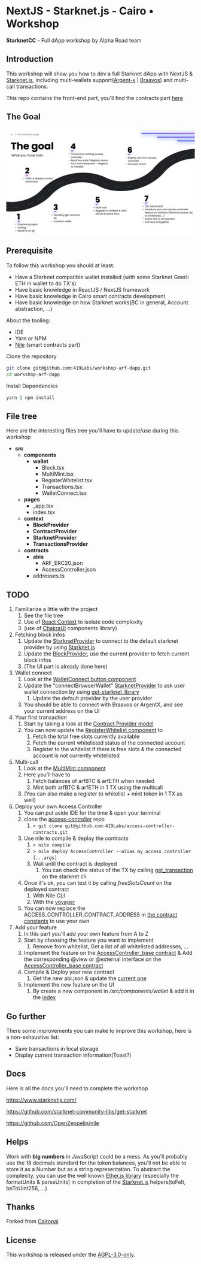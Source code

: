 # NextJS - Starknet.js - Cairo • Workshop

**StarknetCC** - Full dApp workshop by Alpha Road team

## Introduction

This workshop will show you how to dev a full Starknet dApp with NextJS & [Starknet.js](https://github.com/seanjameshan/starknet.js), including multi-wallets support([Argent-x](https://github.com/argentlabs/argent-x) | [Braavos](https://braavos.app/)) and multi-call transactions.

This repo contains the front-end part, you'll find the contracts part [here](https://github.com/419Labs/access-controller-contracts)

## The Goal

![TODO](./files/todo.png "Title")

## Prerequisite

To follow this workshop you should at least:
- Have a Starknet compatible wallet installed (with some Starknet Goerli ETH in wallet to do TX's)
- Have basic knowledge in ReactJS / NextJS framework
- Have basic knowledge in Cairo smart contracts development 
- Have basic knowledge on how Starknet works(BC in general, Account abstraction, ...)

About the tooling:
- IDE
- Yarn or NPM
- [Nile](https://github.com/OpenZeppelin/nile) (smart contracts part)

Clone the repository

```bash
git clone git@github.com:419Labs/workshop-arf-dapp.git
cd workshop-arf-dapp
```

Install Dependencies

```bash
yarn | npm install 
```

## File tree

Here are the interesting files tree you'll have to update/use during this workshop

- __src__
   - __components__
      - __wallet__
         - Block.tsx
         - MultiMint.tsx
         - RegisterWhitelist.tsx
         - Transactions.tsx
         - WalletConnect.tsx
   - __pages__
     - _app.tsx
     - index.tsx
   - __context__
      - __BlockProvider__
      - __ContractProvider__
      - __StarknetProvider__
      - __TransactionsProvider__
   - __contracts__
      - __abis__
         - ARF_ERC20.json
         - AccessController.json
      - addresses.ts

## TODO

1) Familiarize a little with the project
   1) See the file tree
   2) Use of [React Context](https://fr.reactjs.org/docs/hooks-reference.html#usecontext) to isolate code complexity
   5) (use of [ChakraUI](https://chakra-ui.com/getting-started) components library)
2) Fetching block infos
   1) Update the [StarknetProvider](src/context/StarknetProvider/manager.ts) to connect to the default starknet provider by using [Starknet.js](https://github.com/seanjameshan/starknet.js)
   2) Update the [BlockProvider](src/context/BlockProvider/provider.tsx), use the current provider to fetch current block infos
   3) (The UI part is already done here)
3) Wallet connect
   1) Look at the [WalletConnect button component](src/components/wallet/WalletConnect.tsx)
   2) Update the "connectBrowserWallet" [StarknetProvider](src/context/StarknetProvider/manager.ts) to ask user wallet connection by using [get-starknet library](https://github.com/starknet-community-libs/get-starknet)
      1) Update the default provider by the user provider
   3) You should be able to connect with Braavos or ArgentX, and see your current address on the UI
4) Your first transaction
   1) Start by taking a look at the [Contract Provider model](src/context/ContractProvider/model.ts)
   2) You can now update the [RegisterWhitelist component](src/components/wallet/RegisterWhitelist.tsx) to 
      1) Fetch the total free slots currently available
      2) Fetch the current whitelisted status of the connected account
      3) Register to the whitelist if there is free slots & the connected account is not currently whitelisted
5) Multi-call
   1) Look at the [MultiMint component](src/components/wallet/MultiMint.tsx)
   2) Here you'll have to 
      1) Fetch balances of arfBTC & arfETH when needed
      2) Mint both arfBTC & arfETH in 1 TX using the multicall
   3) (You can also make a register to whitelist + mint token in 1 TX as well)
6) Deploy your own Access Controller
   1) You can put aside IDE for the time & open your terminal
   2) clone the [access-controller](https://github.com/419Labs/access-controller-contracts) repo
      1) ``> git clone git@github.com:419Labs/access-controller-contracts.git``
   3) Use nile to compile & deploy the contracts
      1) ``> nile compile``
      2) ``> nile deploy AccessController --alias my_access_controller [...args] ``
      3) Wait until the contract is deployed
         1) You can check the status of the TX by calling [get_transaction](https://docs.starknet.io/docs/CLI/commands#starknet-get_transaction) on the starknet cli
   4) Once it's ok, you can test it by calling *freeSlotsCount* on the deployed contract
      1) With Nile CLI
      2) With the [voyager](https://goerli.voyager.online/)
   5) You can now replace the ACCESS_CONTROLLER_CONTRACT_ADDRESS in [the contract constants](src/contracts/addresses.ts) to use your own
7) Add your feature
   1) In this part you'll add your own feature from A to Z
   2) Start by choosing the feature you want to implement
      1) Remove from whitelist, Get a list of all whitelisted addresses, ...
   3) Implement the feature on the [AccessController_base contract](https://github.com/419Labs/access-controller-contracts/blob/main/contracts/libraries/AccessController_base.cairo) & Add the corresponding @view or @external interface on the [AccessController_base contract](https://github.com/419Labs/access-controller-contracts/blob/main/contracts/AccessController.cairo)
   4) Compile & Deploy your new contract
      1) Get the new abi.json & update the [current one](src/contracts/abis/AccessController.json)
   5) Implement the new feature on the UI
      1) By create a new component in */src/components/wallet* & add it in the [index](src/pages/index.tsx)

## Go further

There some improvements you can make to improve this workshop, here is a non-exhaustive list:

- Save transactions in local storage
- Display current transaction information(Toast?)

## Docs

Here is all the docs you'll need to complete the workshop

https://www.starknetjs.com/

https://github.com/starknet-community-libs/get-starknet

https://github.com/OpenZeppelin/nile

## Helps

Work with **big numbers** in JavaScript could be a mess.
As you'll probably use the 18 decimals standard for the token balances, you'll not be able to store it as a Number but as a string representation.
To abstract the complexity, you can use the well known [Ether.js library](https://docs.ethers.io/v5/getting-started/) (especially the formatUnits & parseUnits)
in completion of the [Starknet.js](https://github.com/seanjameshan/starknet.js) helpers(toFelt, bnToUint256, ...)


## Thanks

Forked from [Cairopal](https://github.com/abigger87/cairopal)

## License

This workshop is released under the [AGPL-3.0-only](LICENSE).